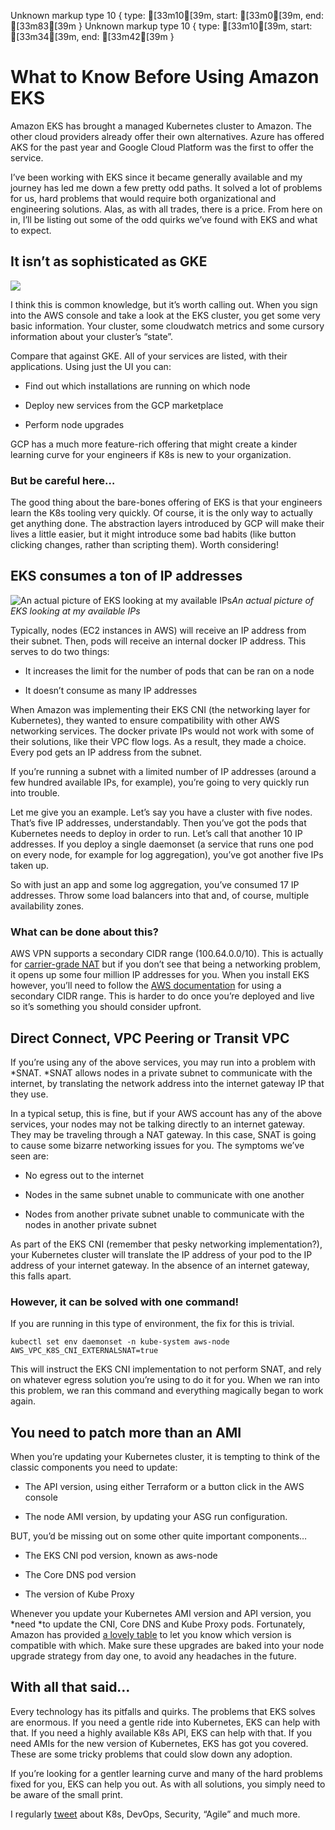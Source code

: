 Unknown markup type 10 { type: [33m10[39m, start: [33m0[39m, end: [33m83[39m }
Unknown markup type 10 { type: [33m10[39m, start: [33m34[39m, end: [33m42[39m }

# What to Know Before Using Amazon EKS



Amazon EKS has brought a managed Kubernetes cluster to Amazon. The other cloud providers already offer their own alternatives. Azure has offered AKS for the past year and Google Cloud Platform was the first to offer the service.

I’ve been working with EKS since it became generally available and my journey has led me down a few pretty odd paths. It solved a lot of problems for us, hard problems that would require both organizational and engineering solutions. Alas, as with all trades, there is a price. From here on in, I’ll be listing out some of the odd quirks we’ve found with EKS and what to expect.

## It isn’t as sophisticated as GKE

![](https://cdn-images-1.medium.com/max/2000/0*VqQPgsuAeKzwoKAr)

I think this is common knowledge, but it’s worth calling out. When you sign into the AWS console and take a look at the EKS cluster, you get some very basic information. Your cluster, some cloudwatch metrics and some cursory information about your cluster’s “state”.

Compare that against GKE. All of your services are listed, with their applications. Using just the UI you can:

* Find out which installations are running on which node

* Deploy new services from the GCP marketplace

* Perform node upgrades

GCP has a much more feature-rich offering that might create a kinder learning curve for your engineers if K8s is new to your organization.

### But be careful here…

The good thing about the bare-bones offering of EKS is that your engineers learn the K8s tooling very quickly. Of course, it is the only way to actually get anything done. The abstraction layers introduced by GCP will make their lives a little easier, but it might introduce some bad habits (like button clicking changes, rather than scripting them). Worth considering!

## EKS consumes a ton of IP addresses

![An actual picture of EKS looking at my available IPs](https://cdn-images-1.medium.com/max/2000/0*g6BJy3U5iCc1iZgr.png)*An actual picture of EKS looking at my available IPs*

Typically, nodes (EC2 instances in AWS) will receive an IP address from their subnet. Then, pods will receive an internal docker IP address. This serves to do two things:

* It increases the limit for the number of pods that can be ran on a node

* It doesn’t consume as many IP addresses

When Amazon was implementing their EKS CNI (the networking layer for Kubernetes), they wanted to ensure compatibility with other AWS networking services. The docker private IPs would not work with some of their solutions, like their VPC flow logs. As a result, they made a choice. Every pod gets an IP address from the subnet.

If you’re running a subnet with a limited number of IP addresses (around a few hundred available IPs, for example), you’re going to very quickly run into trouble.

Let me give you an example. Let’s say you have a cluster with five nodes. That’s five IP addresses, understandably. Then you’ve got the pods that Kubernetes needs to deploy in order to run. Let’s call that another 10 IP addresses. If you deploy a single daemonset (a service that runs one pod on every node, for example for log aggregation), you’ve got another five IPs taken up.

So with just an app and some log aggregation, you’ve consumed 17 IP addresses. Throw some load balancers into that and, of course, multiple availability zones.

### What can be done about this?

AWS VPN supports a secondary CIDR range (100.64.0.0/10). This is actually for [carrier-grade NAT](https://en.wikipedia.org/wiki/Carrier-grade_NAT) but if you don’t see that being a networking problem, it opens up some four million IP addresses for you. When you install EKS however, you’ll need to follow the [AWS documentation](https://eksworkshop.com/advanced-networking/secondary_cidr/) for using a secondary CIDR range. This is harder to do once you’re deployed and live so it’s something you should consider upfront.

## Direct Connect, VPC Peering or Transit VPC

If you’re using any of the above services, you may run into a problem with *SNAT. *SNAT allows nodes in a private subnet to communicate with the internet, by translating the network address into the internet gateway IP that they use.

In a typical setup, this is fine, but if your AWS account has any of the above services, your nodes may not be talking directly to an internet gateway. They may be traveling through a NAT gateway. In this case, SNAT is going to cause some bizarre networking issues for you. The symptoms we’ve seen are:

* No egress out to the internet

* Nodes in the same subnet unable to communicate with one another

* Nodes from another private subnet unable to communicate with the nodes in another private subnet

As part of the EKS CNI (remember that pesky networking implementation?), your Kubernetes cluster will translate the IP address of your pod to the IP address of your internet gateway. In the absence of an internet gateway, this falls apart.

### However, it can be solved with one command!

If you are running in this type of environment, the fix for this is trivial.

    kubectl set env daemonset -n kube-system aws-node AWS_VPC_K8S_CNI_EXTERNALSNAT=true

This will instruct the EKS CNI implementation to not perform SNAT, and rely on whatever egress solution you’re using to do it for you. When we ran into this problem, we ran this command and everything magically began to work again.

## You need to patch more than an AMI

When you’re updating your Kubernetes cluster, it is tempting to think of the classic components you need to update:

* The API version, using either Terraform or a button click in the AWS console

* The node AMI version, by updating your ASG run configuration.

BUT, you’d be missing out on some other quite important components…

* The EKS CNI pod version, known as aws-node

* The Core DNS pod version

* The version of Kube Proxy

Whenever you update your Kubernetes AMI version and API version, you *need *to update the CNI, Core DNS and Kube Proxy pods. Fortunately, Amazon has provided [a lovely table](https://docs.aws.amazon.com/eks/latest/userguide/update-cluster.html) to let you know which version is compatible with which. Make sure these upgrades are baked into your node upgrade strategy from day one, to avoid any headaches in the future.

## With all that said…

Every technology has its pitfalls and quirks. The problems that EKS solves are enormous. If you need a gentle ride into Kubernetes, EKS can help with that. If you need a highly available K8s API, EKS can help with that. If you need AMIs for the new version of Kubernetes, EKS has got you covered. These are some tricky problems that could slow down any adoption.

If you’re looking for a gentler learning curve and many of the hard problems fixed for you, EKS can help you out. As with all solutions, you simply need to be aware of the small print.

I regularly [tweet](https://twitter.com/chris_cooney) about K8s, DevOps, Security, “Agile” and much more.
